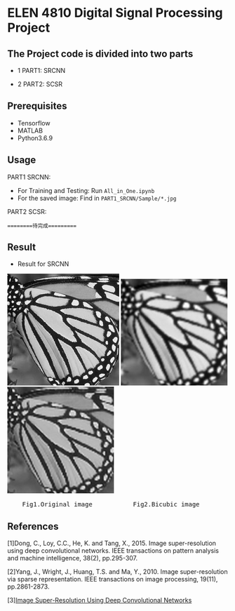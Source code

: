 # ELEN 4810 Digital Signal Processing Project

## The Project code is divided into two parts

* 1 PART1: SRCNN 

* 2 PART2: SCSR 

## Prerequisites
* Tensorflow
* MATLAB
* Python3.6.9

## Usage
PART1 SRCNN: 
* For Training and Testing: Run ```All_in_One.ipynb```
* For the saved image: Find in ```PART1_SRCNN/Sample/*.jpg```

PART2 SCSR:
```
========待完成=========
```

## Result
* Result for SRCNN

![orig](https://github.com/ms5898/DSP-Project/blob/master/PART1_SRCNN/Sample/butterfly_GT_hr.jpg)
![bicubic](https://github.com/ms5898/DSP-Project/blob/master/PART1_SRCNN/Sample/butterfly_GT_lr.jpg)
![srcnn](https://github.com/ms5898/DSP-Project/blob/master/PART1_SRCNN/Sample/butterfly_GT_SRCNN.jpg)
 
<pre>    Fig1.Original image           Fig2.Bicubic image         Fig3.Super-resolved image </pre>

## References
[1]Dong, C., Loy, C.C., He, K. and Tang, X., 2015. Image super-resolution using deep convolutional networks. IEEE transactions on pattern analysis and machine intelligence, 38(2), pp.295-307.

[2]Yang, J., Wright, J., Huang, T.S. and Ma, Y., 2010. Image super-resolution via sparse representation. IEEE transactions on image processing, 19(11), pp.2861-2873.

[3][Image Super-Resolution Using Deep Convolutional Networks](http://mmlab.ie.cuhk.edu.hk/projects/SRCNN.html) 
